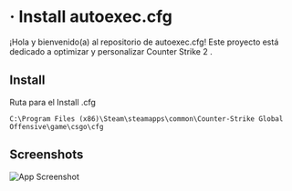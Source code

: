 
# · Install autoexec.cfg 

¡Hola y bienvenido(a) al repositorio de autoexec.cfg! Este proyecto está dedicado a optimizar y personalizar Counter Strike 2 .










## Install

Ruta para el Install .cfg

`C:\Program Files (x86)\Steam\steamapps\common\Counter-Strike Global Offensive\game\csgo\cfg`




## Screenshots

![App Screenshot](https://i.pinimg.com/736x/28/67/17/2867170e486f3f14893ae24bef73254d.jpg)

